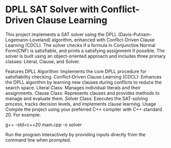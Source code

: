 # DPLL SAT Solver with Conflict-Driven Clause Learning

This project implements a SAT solver using the DPLL (Davis-Putnam-Logemann-Loveland) algorithm, enhanced with Conflict-Driven Clause Learning (CDCL). The solver checks if a formula in Conjunctive Normal Form(CNF) is satisfiable, and prints a satisfying assignment if possible. The solver is built using an object-oriented approach and includes three primary classes: Literal, Clause, and Solver.

Features
DPLL Algorithm: Implements the core DPLL procedure for satisfiability checking.
Conflict-Driven Clause Learning (CDCL): Enhances the DPLL algorithm by learning new clauses during conflicts to reduce the search space.
Literal Class: Manages individual literals and their assignments.
Clause Class: Represents clauses and provides methods to manage and evaluate them.
Solver Class: Executes the SAT-solving process, tracks decision levels, and implements clause learning.
Usage
Compile the project using your preferred C++ compiler with C++ standard 20. For example:

g++ -std=c++20 main.cpp -o solver

Run the program interactively by providing inputs directly from the command line when prompted.
